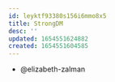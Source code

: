 ```yaml
---
id: leyktf93380s156i6mmo8x5
title: StrongDM
desc: ''
updated: 1654551624882
created: 1654551604585
---
```



- @elizabeth-zalman
